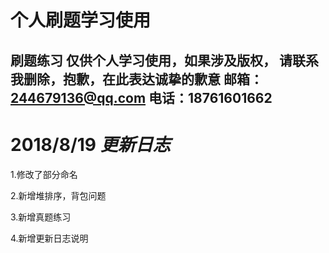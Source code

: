 # 个人刷题学习使用
刷题练习
仅供个人学习使用，如果涉及版权，
请联系我删除，抱歉，在此表达诚挚的歉意
邮箱：244679136@qq.com
电话：18761601662
--------

# 2018/8/19 _更新日志_

1.修改了部分命名 

2.新增堆排序，背包问题 

3.新增真题练习 

4.新增更新日志说明 
